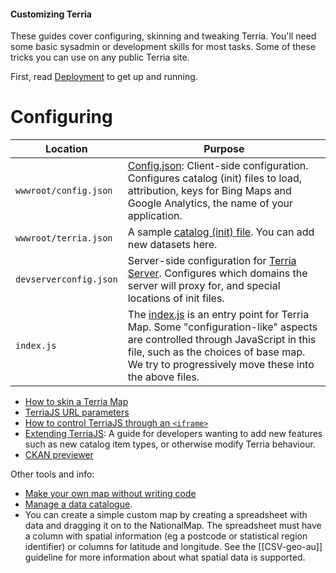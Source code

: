 #### Customizing Terria

These guides cover configuring, skinning and tweaking Terria. You'll need some basic sysadmin or development skills for most tasks. Some of these tricks you can use on any public Terria site.

First, read [Deployment](/Documentation/Deployment) to get up and running.

# Configuring

Location | Purpose
---------|---------
`wwwroot/config.json` | [Config.json](/Documentation/Customizing/Config-JSON.md): Client-side configuration. Configures catalog (init) files to load, attribution, keys for Bing Maps and Google Analytics, the name of your application.
`wwwroot/terria.json` | A sample [catalog (init) file](/Documentation/CatalogManagement/Initialization-File.md). You can add new datasets here.
`devserverconfig.json` | Server-side configuration for [Terria Server](https://github.com/TerriaJS/TerriaJS-Server). Configures which domains the server will proxy for, and special locations of init files.
`index.js`| The [index.js](https://github.com/TerriaJS/TerriaMap/blob/master/index.js) is an entry point for Terria Map. Some "configuration-like" aspects are controlled through JavaScript in this file, such as the choices of base map. We try to progressively move these into the above files.

* [How to skin a Terria Map](How-to-skin-a-Terria-Map.md)
* [TerriaJS URL parameters](TerriaJS-URL-parameters.md)
* [How to control TerriaJS through an `<iframe>`](TerriaJS-in-iframe.md)
* [Extending TerriaJS](Extending-TerriaJS.md): A guide for developers wanting to add new features such as new catalog item types, or otherwise modify Terria behaviour.
* [CKAN previewer](Ckan-previewer.md)

Other tools and info:

* [Make your own map without writing code](http://stevebennett.me/2015/07/02/your-own-personal-national-map-with-terriajs-no-coding-and-nothing-to-deploy/)
* [Manage a data catalogue](http://terriajs.github.io/DataSourceEditor).
* You can create a simple custom map by creating a spreadsheet with data and dragging it on to the NationalMap.  The spreadsheet must have a column with spatial information (eg a postcode or statistical region identifier) or columns for latitude and longitude.  See the [[CSV-geo-au]] guideline for more information about what spatial data is supported.  

